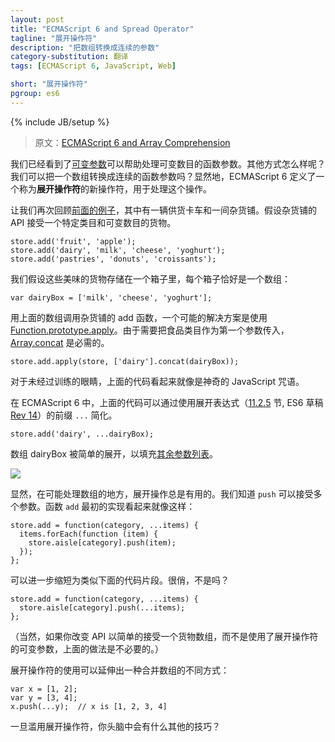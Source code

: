 ```yaml
---
layout: post
title: "ECMAScript 6 and Spread Operator"
tagline: "展开操作符"
description: "把数组转换成连续的参数"
category-substitution: 翻译
tags: [ECMAScript 6, JavaScript, Web]

short: "展开操作符"
pgroup: es6
---
```

{% include JB/setup %}

> 原文：[ECMAScript 6 and Array Comprehension](http://ariya.ofilabs.com/2013/03/es6-and-spread-operator.html)

<!-- We have seen how a [rest parameter](http://ariya.ofilabs.com/2013/03/es6-and-rest-parameter.html) can help the handling of a variable number of function arguments. What about the other way around? Can we turn an array into a series of function arguments? Apparently, ECMAScript 6 defines a new type of operator called the **spread operator** which does exactly that. -->
我们已经看到了[可变参数](http://ariya.ofilabs.com/2013/03/es6-and-rest-parameter.html)可以帮助处理可变数目的函数参数。其他方式怎么样呢？我们可以把一个数组转换成连续的函数参数吗？显然地，ECMAScript 6 定义了一个称为**展开操作符**的新操作符，用于处理这个操作。

<!-- Let us review again our [previous example](http://ariya.ofilabs.com/2013/03/es6-and-rest-parameter.html) with a supplier truck and a grocery store. Assuming the API of the store accepts a variable number of items for a particular category : -->
让我们再次回顾[前面的例子](http://ariya.ofilabs.com/2013/03/es6-and-rest-parameter.html)，其中有一辆供货卡车和一间杂货铺。假设杂货铺的 API 接受一个特定类目和可变数目的货物。

    store.add('fruit', 'apple');
    store.add('dairy', 'milk', 'cheese', 'yoghurt');
    store.add('pastries', 'donuts', 'croissants');

<!-- We assume that these delicious items are stored in some boxes, each box happens to be an array: -->
我们假设这些美味的货物存储在一个箱子里，每个箱子恰好是一个数组：

    var dairyBox = ['milk', 'cheese', 'yoghurt'];

<!-- A possible solution (out of many others) to invoke store’s add function with the items in the above array is by using [Function.prototype.apply](https://developer.mozilla.org/en-US/docs/JavaScript/Reference/Global_Objects/Function/apply). Since we need to pass the food category as the first argument, a little bit dancing with [Array.concat](https://developer.mozilla.org/en-US/docs/JavaScript/Reference/Global_Objects/Array/concat) is necessary: -->
用上面的数组调用杂货铺的 add 函数，一个可能的解决方案是使用 [Function.prototype.apply](https://developer.mozilla.org/en-US/docs/JavaScript/Reference/Global_Objects/Function/apply)。由于需要把食品类目作为第一个参数传入，[Array.concat](https://developer.mozilla.org/en-US/docs/JavaScript/Reference/Global_Objects/Array/concat) 是必需的。

    store.add.apply(store, ['dairy'].concat(dairyBox));

<!-- For the untrained eyes, it looks like one of those magical JavaScript incantations. -->
对于未经过训练的眼睛，上面的代码看起来就像是神奇的 JavaScript 咒语。

<!-- With ECMAScript 6, this can be simplified by using `...` prefix in a spread expression (section [11.2.5](http://teramako.github.com/ECMAScript/ecma6th_syntax.html#11.2), ES6 draft [Rev 14](http://wiki.ecmascript.org/doku.php?id=harmony:specification_drafts)). -->
在 ECMAScript 6 中，上面的代码可以通过使用展开表达式（[11.2.5](http://teramako.github.com/ECMAScript/ecma6th_syntax.html#11.2) 节, ES6 草稿 [Rev 14](http://wiki.ecmascript.org/doku.php?id=harmony:specification_drafts)）的前缀 `...` 简化。

    store.add('dairy', ...dairyBox);

<!-- That dairyBox array is simply spread to fill the [remaining argument list](http://www.2ality.com/2011/08/spreading.html). -->
数组 dairyBox 被简单的展开，以填充[其余参数列表](http://www.2ality.com/2011/08/spreading.html)。

![](http://ariya.ofilabs.com/wp-content/uploads/2013/03/spreadexpression.png)

<!-- Obviously, one possibly common place where spreading is always useful is when dealing with arrays. We know that `push` accepts multiple number of arguments. The implementation of `add` function originally looks like: -->
显然，在可能处理数组的地方，展开操作总是有用的。我们知道 `push` 可以接受多个参数。函数 `add` 最初的实现看起来就像这样：

    store.add = function(category, ...items) {
      items.forEach(function (item) {
        store.aisle[category].push(item);
      });
    };

<!-- which can be further shortened to become something like the following fragment. Nifty, isn’t it? -->
可以进一步缩短为类似下面的代码片段。很俏，不是吗？

    store.add = function(category, ...items) {
      store.aisle[category].push(...items);
    };

<!-- (This is of course unnecessary if you choose to change the API to simply accept a single array for the items, instead of a rest parameter combined with spreading). -->

（当然，如果你改变 API 以简单的接受一个货物数组，而不是使用了展开操作符的可变参数，上面的做法是不必要的。）

<!-- The use of a spread operator can lead to a different way of combining arrays: -->
展开操作符的使用可以延伸出一种合并数组的不同方式：

    var x = [1, 2];
    var y = [3, 4];
    x.push(...y);  // x is [1, 2, 3, 4]

<!-- What other tricks do you have in mind once you have the spread operator ready to abuse? -->
一旦滥用展开操作符，你头脑中会有什么其他的技巧？





